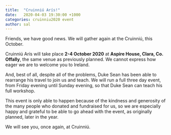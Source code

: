 ```yaml
---
title:  "Cruinniú Arís!"
date:   2020-04-03 19:30:00 +1000
categories: cruinniu2020 event
author: sal
---
```

Friends, we have good news. We will gather again at the Cruinniú, this October.

Cruinniú Arís will take place **2-4 October 2020** at **Aspire House, Clara, Co. Offally**, the same venue as previously planned. We cannot express how eager we are to welcome you to Ireland.

And, best of all, despite all of the problems, Duke Sean has been able to rearrange his travel to join us and teach. We will run a full three day event, from Friday evening until Sunday evening, so that Duke Sean can teach his full workshop.

This event is only able to happen because of the kindness and generosity of the many people who donated and fundraised for us, so we are especially happy and grateful to be able to go ahead with the event, as originally planned, later in the year.

We will see you, once again, at Cruinniú.